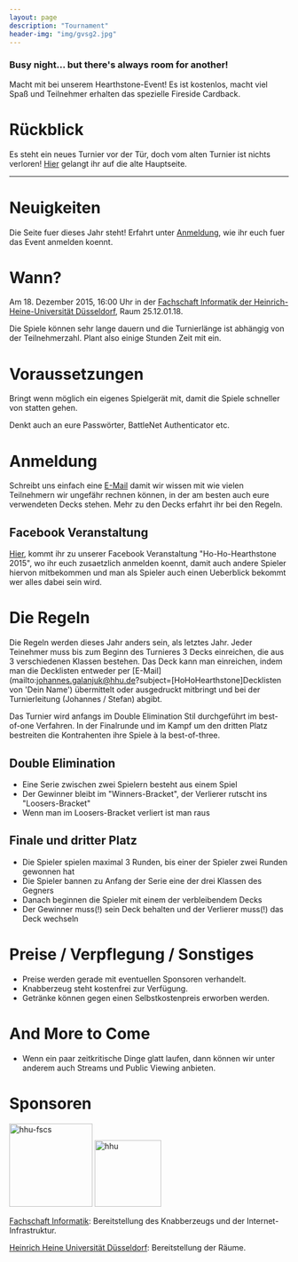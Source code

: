 ```yaml
---
layout: page
description: "Tournament"
header-img: "img/gvsg2.jpg"
---
```


### Busy night... but there's always room for another!

Macht mit bei unserem Hearthstone-Event! Es ist kostenlos, macht viel Spaß und Teilnehmer erhalten
das spezielle Fireside Cardback.

# Rückblick
Es steht ein neues Turnier vor der Tür, doch vom alten Turnier ist nichts verloren! [Hier](index2014/) gelangt ihr auf die alte Hauptseite.

<hr>

# Neuigkeiten
Die Seite fuer dieses Jahr steht! Erfahrt unter [Anmeldung](#registration), wie ihr euch fuer das Event anmelden koennt.

<a name="date"></a>

# Wann?
Am 18. Dezember 2015, 16:00 Uhr in der [Fachschaft Informatik der Heinrich-Heine-Universität Düsseldorf](https://www.google.de/maps/place/Fachschaft+Informatik+der+Heinrich-Heine-Universit%C3%A4t+D%C3%BCsseldorf/@51.188008,6.796884,17z/data=!3m1!4b1!4m2!3m1!1s0x47b8cb01a3005e3d:0xd8b29e6eb59bb734 "FS Informatik"), Raum 25.12.01.18.

Die Spiele können sehr lange dauern und die Turnierlänge ist abhängig von der Teilnehmerzahl.
Plant also einige Stunden Zeit mit ein.

# Voraussetzungen
Bringt wenn möglich ein eigenes Spielgerät mit, damit die Spiele schneller von statten gehen.

Denkt auch an eure Passwörter, BattleNet Authenticator etc.

<a name="registration"></a>

# Anmeldung
Schreibt uns einfach eine [E-Mail](mailto:johannes.galanjuk@hhu.de?subject=[HoHoHeartstone]Anmeldung 'Dein Name') damit wir wissen mit wie vielen Teilnehmern wir ungefähr rechnen können, in der am besten auch eure verwendeten Decks stehen. Mehr zu den Decks erfahrt ihr bei den Regeln.

## Facebook Veranstaltung

[Hier](https://www.facebook.com/events/1678386149111162/), kommt ihr zu unserer Facebook Veranstaltung "Ho-Ho-Hearthstone 2015", wo ihr euch zusaetzlich anmelden koennt, damit auch andere Spieler hiervon mitbekommen und man als Spieler auch einen Ueberblick bekommt wer alles dabei sein wird.

<a name="rules"></a>

# Die Regeln
Die Regeln werden dieses Jahr anders sein, als letztes Jahr.
Jeder Teinehmer muss bis zum Beginn des Turnieres 3 Decks einreichen, die aus 3 verschiedenen Klassen bestehen. Das Deck kann man einreichen, indem man die Decklisten entweder per [E-Mail](mailto:johannes.galanjuk@hhu.de?subject=[HoHoHearthstone]Decklisten von 'Dein Name') übermittelt oder ausgedruckt mitbringt und bei der Turnierleitung (Johannes / Stefan) abgibt.

Das Turnier wird anfangs im Double Elimination Stil durchgef&uuml;hrt im best-of-one Verfahren. In der Finalrunde und im Kampf um den dritten Platz bestreiten die Kontrahenten ihre Spiele à la best-of-three.

## Double Elimination
* Eine Serie zwischen zwei Spielern besteht aus einem Spiel
* Der Gewinner bleibt im "Winners-Bracket", der Verlierer rutscht ins "Loosers-Bracket"
* Wenn man im Loosers-Bracket verliert ist man raus

## Finale und dritter Platz
* Die Spieler spielen maximal 3 Runden, bis einer der Spieler zwei Runden gewonnen hat
* Die Spieler bannen zu Anfang der Serie eine der drei Klassen des Gegners
* Danach beginnen die Spieler mit einem der verbleibendem Decks
* Der Gewinner muss(!) sein Deck behalten und der Verlierer muss(!) das Deck wechseln

# Preise / Verpflegung / Sonstiges
* Preise werden gerade mit eventuellen Sponsoren verhandelt.
* Knabberzeug steht kostenfrei zur Verfügung.
* Getränke können gegen einen Selbstkostenpreis erworben werden.

# And More to Come
* Wenn ein paar zeitkritische Dinge glatt laufen, dann können wir unter anderem auch Streams und Public Viewing anbieten.

# Sponsoren
<img src="{{ site.baseurl }}/img/hhufscs.png" height="150px" alt="hhu-fscs">
<img src="{{ site.baseurl }}/img/hhu.png" height="120px" alt="hhu">

[Fachschaft Informatik](http://hhu-fscs.de): Bereitstellung des Knabberzeugs und der Internet-Infrastruktur.

[Heinrich Heine Universität Düsseldorf](http://hhu.de): Bereitstellung der Räume.
